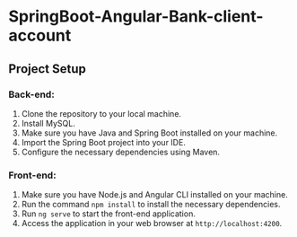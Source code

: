 # SpringBoot-Angular-Bank-client-account

## Project Setup

### Back-end:

1. Clone the repository to your local machine.
2. Install MySQL.
3. Make sure you have Java and Spring Boot installed on your machine.
4. Import the Spring Boot project into your IDE.
5. Configure the necessary dependencies using Maven.

### Front-end:

1. Make sure you have Node.js and Angular CLI installed on your machine.
2. Run the command `npm install` to install the necessary dependencies.
3. Run `ng serve` to start the front-end application.
4. Access the application in your web browser at `http://localhost:4200`.
